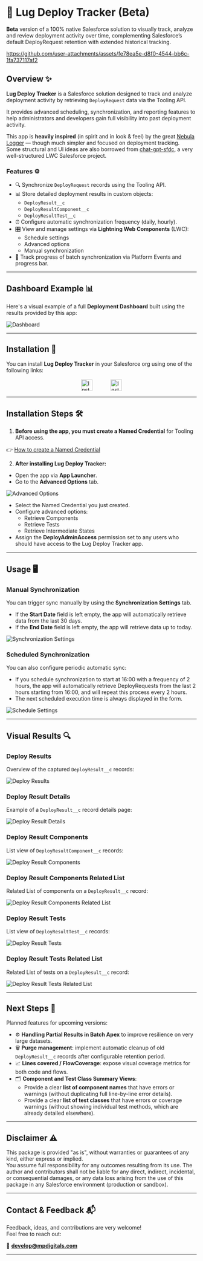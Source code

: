 # 🧙 Lug Deploy Tracker (Beta)

**Beta** version of a 100% native Salesforce solution to visually track, analyze and review deployment activity over time, complementing Salesforce’s default DeployRequest retention with extended historical tracking.

https://github.com/user-attachments/assets/fe78ea5e-d8f0-4544-bb6c-1fa737117af2

## Overview ✨

**Lug Deploy Tracker** is a Salesforce solution designed to track and analyze deployment activity by retrieving `DeployRequest` data via the Tooling API.  

It provides advanced scheduling, synchronization, and reporting features to help administrators and developers gain full visibility into past deployment activity.

This app is **heavily inspired** (in spirit and in look & feel) by the great [Nebula Logger](https://github.com/jongpie/NebulaLogger) — though much simpler and focused on deployment tracking.  
Some structural and UI ideas are also borrowed from [chat-gpt-sfdc](https://github.com/ArnasBaronas/chat-gpt-sfdc), a very well-structured LWC Salesforce project.

### Features ⚙️

- 🔍 Synchronize `DeployRequest` records using the Tooling API.
- 📊 Store detailed deployment results in custom objects:
  - `DeployResult__c`
  - `DeployResultComponent__c`
  - `DeployResultTest__c`
- ⏰ Configure automatic synchronization frequency (daily, hourly).
- 🎛️ View and manage settings via **Lightning Web Components** (LWC):
  - Schedule settings
  - Advanced options
  - Manual synchronization
- 🚥 Track progress of batch synchronization via Platform Events and progress bar.
  
---

## Dashboard Example 📊

Here's a visual example of a full **Deployment Dashboard** built using the results provided by this app:

![Dashboard](media/images/deploy_dashboard.png)

---

## Installation 🚀

You can install **Lug Deploy Tracker** in your Salesforce org using one of the following links:

<div style="display: flex; justify-content: center; align-items: center; gap: 48px; margin: 16px 0;">
  <a href="https://login.salesforce.com/packaging/installPackage.apexp?p0=04tQy0000009mDVIAY" target="_blank" style="text-decoration: none;">
    <img src="https://img.shields.io/badge/Install%20in%20Developer%20Edition-Unlocked%20Package-brightgreen?style=for-the-badge" 
         alt="Install in Developer Edition"
         style="height: 30px;"/>
  </a>
  <a href="https://test.salesforce.com/packaging/installPackage.apexp?p0=04tQy0000009mDVIAY" target="_blank" style="text-decoration: none;">
    <img src="https://img.shields.io/badge/Install%20in%20Sandbox-Unlocked%20Package-brightgreen?style=for-the-badge" 
         alt="Install in Sandbox"
         style="height: 30px;"/>
  </a>
</div>

---

## Installation Steps 🛠️

1. **Before using the app, you must create a Named Credential** for Tooling API access.

👉 [How to create a Named Credential](https://help.salesforce.com/s/articleView?id=platform.perm_uapa_create_a_named_credential.htm&type=5)

2. **After installing Lug Deploy Tracker:**

- Open the app via **App Launcher**.
- Go to the **Advanced Options** tab.

![Advanced Options](media/images/deploy_advance.png)

- Select the Named Credential you just created.
- Configure advanced options:
    - Retrieve Components
    - Retrieve Tests
    - Retrieve Intermediate States
- Assign the **DeployAdminAccess** permission set to any users who should have access to the Lug Deploy Tracker app.

---

## Usage 🖥️

### Manual Synchronization

You can trigger sync manually by using the **Synchronization Settings** tab.

- If the **Start Date** field is left empty, the app will automatically retrieve data from the last 30 days.
- If the **End Date** field is left empty, the app will retrieve data up to today.

![Synchronization Settings](media/images/deploy_sync.png)

### Scheduled Synchronization

You can also configure periodic automatic sync:

- If you schedule synchronization to start at 16:00 with a frequency of 2 hours, the app will automatically retrieve DeployRequests from the last 2 hours starting from 16:00, and will repeat this process every 2 hours.
- The next scheduled execution time is always displayed in the form.

![Schedule Settings](media/images/deploy_schedule.png)

---

## Visual Results 🔍

### Deploy Results

Overview of the captured `DeployResult__c` records:

![Deploy Results](media/images/deploy_results.png)

### Deploy Result Details

Example of a `DeployResult__c` record details page:

![Deploy Result Details](media/images/deploy_details.png)

### Deploy Result Components

List view of `DeployResultComponent__c` records:

![Deploy Result Components](media/images/deploy_result_components.png)

### Deploy Result Components Related List

Related List of components on a `DeployResult__c` record:

![Deploy Result Components Related List](media/images/deploy_component_rl.png)

### Deploy Result Tests

List view of `DeployResultTest__c` records:

![Deploy Result Tests](media/images/deploy_result_tests.png)

### Deploy Result Tests Related List

Related List of tests on a `DeployResult__c` record:

![Deploy Result Tests Related List](media/images/deploy_test_rl.png)

---

## Next Steps 🚀

Planned features for upcoming versions:

- ⚙️ **Handling Partial Results in Batch Apex** to improve resilience on very large datasets.
- 🗑️ **Purge management**: implement automatic cleanup of old `DeployResult__c` records after configurable retention period.
- 📈 **Lines covered / FlowCoverage**: expose visual coverage metrics for both code and flows.
- 🗂️ **Component and Test Class Summary Views**:
  - Provide a clear **list of component names** that have errors or warnings (without duplicating full line-by-line error details).
  - Provide a clear **list of test classes** that have errors or coverage warnings (without showing individual test methods, which are already detailed elsewhere).
    
---

## Disclaimer ⚠️

This package is provided "as is", without warranties or guarantees of any kind, either express or implied.  
You assume full responsibility for any outcomes resulting from its use. The author and contributors shall not be liable for any direct, indirect, incidental, or consequential damages, or any data loss arising from the use of this package in any Salesforce environment (production or sandbox).

---

## Contact & Feedback 📬

Feedback, ideas, and contributions are very welcome!  
Feel free to reach out:

📧 **develop@mpdigitals.com**

---
